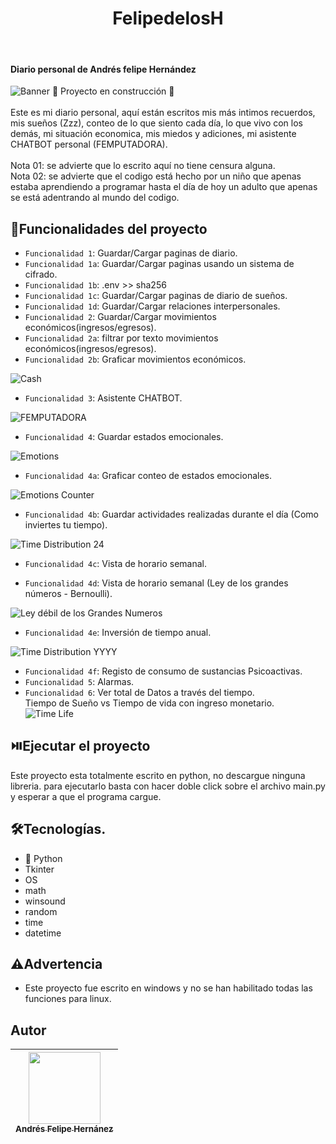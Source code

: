 <h1 align="center"> FelipedelosH </h1>
<br>
<h4>Diario personal de Andrés felipe Hernández</h4>

![Banner](docs/banner.png)
:construction: Proyecto en construcción :construction:
<br><br>
Este es mi diario personal, aquí están escritos mis más intimos recuerdos, mis sueños (Zzz), conteo de lo que siento cada día, lo que vivo con los demás, mi situación economica, mis miedos y adiciones, mi asistente CHATBOT personal (FEMPUTADORA).
<br><br>
Nota 01: se advierte que lo escrito aquí no tiene censura alguna.
<br>
Nota 02: se advierte que el codigo está hecho por un niño que apenas estaba aprendiendo a programar hasta el día de hoy un adulto que apenas se está adentrando al mundo del codigo.

## :hammer:Funcionalidades del proyecto

- `Funcionalidad 1`: Guardar/Cargar paginas de diario.<br>
- `Funcionalidad 1a`: Guardar/Cargar paginas usando un sistema de cifrado.<br>
- `Funcionalidad 1b`: .env >> sha256<br>
- `Funcionalidad 1c`: Guardar/Cargar paginas de diario de sueños.<br>
- `Funcionalidad 1d`: Guardar/Cargar relaciones interpersonales.<br>
- `Funcionalidad 2`: Guardar/Cargar movimientos económicos(ingresos/egresos).<br>
- `Funcionalidad 2a`: filtrar por texto movimientos económicos(ingresos/egresos).<br>
- `Funcionalidad 2b`: Graficar movimientos económicos.<br>

![Cash](docs/inputOutputCash.png)

- `Funcionalidad 3`: Asistente CHATBOT.<br>

![FEMPUTADORA](docs/femputadora.png)

- `Funcionalidad 4`: Guardar estados emocionales.<br>

![Emotions](docs/emotions.png)

- `Funcionalidad 4a`: Graficar conteo de estados emocionales.<br>

![Emotions Counter](docs/countEmotions.png)


- `Funcionalidad 4b`: Guardar actividades realizadas durante el día (Como inviertes tu tiempo).<br>

![Time Distribution 24](docs/timeDistribution24.png)

- `Funcionalidad 4c`: Vista de horario semanal.<br>

- `Funcionalidad 4d`: Vista de horario semanal (Ley de los grandes números - Bernoulli).<br>


![Ley débil de los Grandes Numeros](docs/timeDistributionL.png)

- `Funcionalidad 4e`: Inversión de tiempo anual.<br>

![Time Distribution YYYY](docs/timeDistributionYYYY.png)

- `Funcionalidad 4f`: Registo de consumo de sustancias Psicoactivas.<br>
- `Funcionalidad 5`: Alarmas.<br>
- `Funcionalidad 6`: Ver total de Datos a través del tiempo.<br>Tiempo de Sueño vs Tiempo de vida con ingreso monetario.<br>
![Time Life](docs/timeLife.png)


## :play_or_pause_button:Ejecutar el proyecto

Este proyecto esta totalmente escrito en python, no descargue ninguna libreria. para ejecutarlo basta con hacer doble click sobre el archivo main.py y esperar a que el programa cargue.

## :hammer_and_wrench:Tecnologías.

- :snake: Python
- Tkinter
- OS
- math
- winsound
- random
- time
- datetime

## :warning:Advertencia

- Este proyecto fue escrito en windows y no se han habilitado todas las funciones para linux.

## Autor

| [<img src="https://avatars.githubusercontent.com/u/38327255?v=4" width=115><br><sub>Andrés Felipe Hernánez</sub>](https://github.com/felipedelosh)|
| :---: |